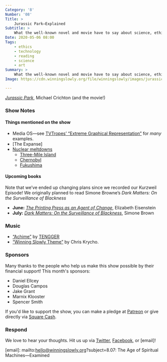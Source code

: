 ```yaml
---
Category: '8'
Number: '08'
Title: >
    Jurassic Park—Explained
Subtitle: >
    What the well-known novel and movie have to say about science, ethics, epistemology, and hubris.
Date: 2020-05-06 08:00
Tags:
    - ethics
    - technology
    - reading
    - science
    - art
Summary: >
    What the well-known novel and movie have to say about science, ethics, epistemology, and hubris.
Image: https://cdn.winningslowly.org/file/winningslowly/images/jurassic-park.jpg

---
```


[<cite>Jurassic Park</cite>](https://www.alibris.com/Jurassic-Park-Michael-Crichton/book/3483033), Michael Crichton (and the movie!) 

### Show Notes

#### Things mentioned on the show

- Media OS—see [TVTropes’ “Extreme Graphical Representation”](https://tvtropes.org/pmwiki/pmwiki.php/Main/ExtremeGraphicalRepresentation) for *many* examples.
- [The Expanse]
- [Nuclear meltdowns](https://en.m.wikipedia.org/wiki/Nuclear_meltdown)
  - [Three-Mile Island](https://en.m.wikipedia.org/wiki/Three_Mile_Island_accident)
  - [Chernobyl](https://en.m.wikipedia.org/wiki/Chernobyl_disaster)
  - [Fukushima](https://en.m.wikipedia.org/wiki/Fukushima_Daiichi_nuclear_disaster)

#### Upcoming books

Note that we’ve ended up changing plans since we recorded our Kurzweil Episode! We originally planned to read Simone Browne’s <cite>Dark Matters: On the Surveillance of Blackness</cite>

- <b>June:</b> [<cite>The Printing Press as an Agent of Change</cite>](https://www.alibris.com/The-Printing-Press-as-an-Agent-of-Change-Elizabeth-L-Eisenstein/book/5343362), Elizabeth Eisenstein
- <b>July:</b> [<cite>Dark Matters: On the Surveillance of Blackness</cite>](https://www.alibris.com/Dark-Matters-On-the-Surveillance-of-Blackness-Simone-Browne/book/32087130), Simone Brown

### Music

* [“Achime”](https://tenggerbbib.bandcamp.com/album/nomad-pre-order) by [TENGGER](https://www.facebook.com/tenggerland)
* [“Winning Slowly Theme”](https://soundcloud.com/chriskrycho/winning-slowly) by Chris Krycho.

### Sponsors

Many thanks to the people who help us make this show possible by their financial support! This month's sponsors:

* Daniel Ellcey
* Douglas Campos
* Jake Grant
* Marnix Klooster
* Spencer Smith

If you'd like to support the show, you can make a pledge at <a href='https://www.patreon.com/winningslowly' rel='payment'>Patreon</a> or give directly via [Square Cash](https://cash.me/$winningslowly).

### Respond

We love to hear your thoughts. Hit us up via [Twitter](https://www.twitter.com/winningslowly), [Facebook](https://www.facebook.com/winningslowlypodcast), or [email]!

[email]: mailto:hello@winningslowly.org?subject=8.07: The Age of Spiritual Machines—Examined
